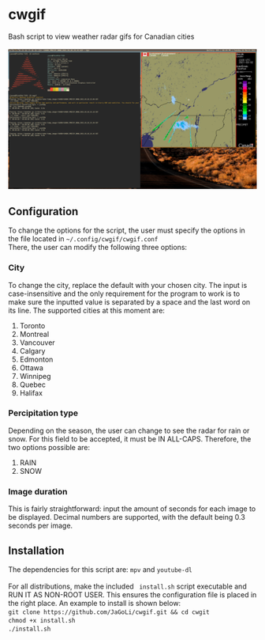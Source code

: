 # cwgif
Bash script to view weather radar gifs for Canadian cities<br/><br/>
![screenshot](https://github.com/JaGoLi/cwgif/raw/main/screenshot.png)<br/>

## Configuration
To change the options for the script, the user must specify the options in the file located in ```~/.config/cwgif/cwgif.conf```<br/>
There, the user can modify the following three options:<br/>

### City
To change the city, replace the default with your chosen city. The input is case-insensitive and the only requirement for the program to work is to make sure the inputted value is separated by a space and the last word on its line. The supported cities at this moment are:<br/>
1. Toronto
2. Montreal
3. Vancouver
4. Calgary
5. Edmonton
6. Ottawa
7. Winnipeg
8. Quebec
9. Halifax

### Percipitation type
Depending on the season, the user can change to see the radar for rain or snow. For this field to be accepted, it must be IN ALL-CAPS. Therefore, the two options possible are:<br/>
1. RAIN
2. SNOW

### Image duration
This is fairly straightforward: input the amount of seconds for each image to be displayed. Decimal numbers are supported, with the default being 0.3 seconds per image.

## Installation
The dependencies for this script are: ```mpv``` and ```youtube-dl```<br/><br/>
For all distributions, make the included ``` install.sh``` script executable and RUN IT AS NON-ROOT USER. This ensures the configuration file is placed in the right place. An example to install is shown below: <br/>
```git clone https://github.com/JaGoLi/cwgif.git && cd cwgit```<br/>
```chmod +x install.sh```<br/>
```./install.sh```


